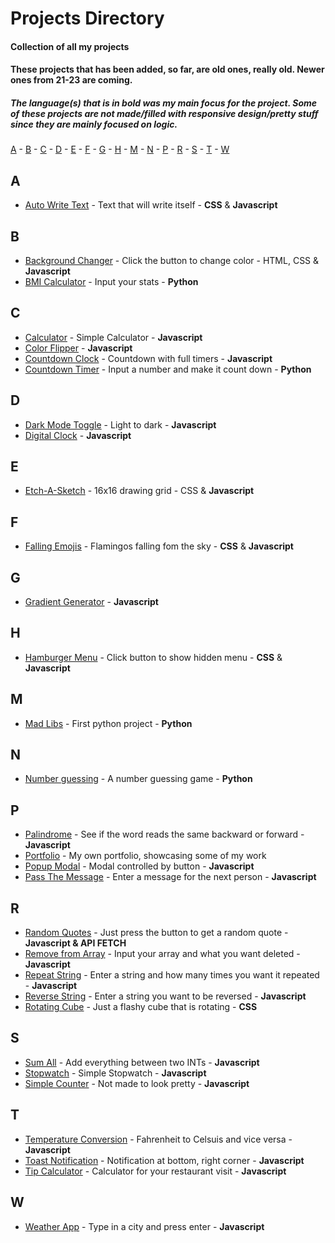 # Projects Directory
#### Collection of all my projects
#### These projects that has been added, so far, are old ones, really old. Newer ones from 21-23 are coming.
##### The language(s) that is in bold was my main focus for the project. Some of these projects are not made/filled with responsive design/pretty stuff since they are mainly focused on logic.

[A](#a) - [B](#b) - [C](#c) - [D](#d) - [E](#e) - [F](#f) - [G](#g) - [H](#h) - [M](#m) - [N](#n) - [P](#p) - [R](#r) - [S](#s) - [T](#t) - [W](#w)

## A <a id="a"></a>
- <a href="https://github.com/viktordepomian/auto-write-text">Auto Write Text</a> - Text that will write itself - **CSS** & **Javascript**

## B <a id="b"></a>
- <a href="https://github.com/viktordepomian/background-changer">Background Changer</a> - Click the button to change color - HTML, CSS & **Javascript**
- <a href="https://github.com/viktordepomian/bmi-calc">BMI Calculator</a> - Input your stats - **Python**

## C <a id="c"></a>
- <a href="https://github.com/viktordepomian/calculator">Calculator</a> - Simple Calculator - **Javascript**
- <a href="https://github.com/viktordepomian/color-flipper">Color Flipper</a> - **Javascript**
- <a href="https://github.com/viktordepomian/countdown-clock">Countdown Clock</a> - Countdown with full timers - **Javascript**
- <a href="https://github.com/viktordepomian/countdown-timer">Countdown Timer</a> - Input a number and make it count down - **Python**

## D <a id="d"></a>
- <a href="https://github.com/viktordepomian/dark-mode-toggle">Dark Mode Toggle</a> - Light to dark - **Javascript**
- <a href="https://github.com/viktordepomian/digital-clock">Digital Clock</a> - **Javascript**

## E <a id="e"></a>
- <a href="https://github.com/viktordepomian/etch-a-sketch">Etch-A-Sketch</a> - 16x16 drawing grid - CSS & **Javascript**

## F <a id="f"></a>
- <a href="https://github.com/viktordepomian/falling-emojis">Falling Emojis</a> - Flamingos falling fom the sky - **CSS** & **Javascript**

## G <a id="g"></a>
- <a href="https://github.com/viktordepomian/gradient-generator">Gradient Generator</a> - **Javascript**

## H <a id="h"></a>
- <a href="https://github.com/viktordepomian/hamburger-hidden-menu">Hamburger Menu</a> - Click button to show hidden menu - **CSS** & **Javascript**

## M <a id="m"></a>
- <a href="https://github.com/viktordepomian/mad-libs-generator">Mad Libs</a> - First python project - **Python**

## N <a id="n"></a>
- <a href="https://github.com/viktordepomian/number-guessing">Number guessing</a> - A number guessing game - **Python**

## P <a id="p"></a>
- <a href="https://github.com/viktordepomian/palindromes">Palindrome</a> - See if the word reads the same backward or forward - **Javascript**
- <a href="https://github.com/viktordepomian/portfolio">Portfolio</a> - My own portfolio, showcasing some of my work
- <a href="https://github.com/viktordepomian/popup-modal">Popup Modal</a> - Modal controlled by button - **Javascript**
- <a href="https://github.com/viktordepomian/pass-the-msg">Pass The Message</a> - Enter a message for the next person - **Javascript**

## R <a id="r"></a>
- <a href="https://github.com/viktordepomian/random-quotes">Random Quotes</a> - Just press the button to get a random quote - **Javascript & API FETCH**
- <a href="https://github.com/viktordepomian/remove-from-array">Remove from Array</a> - Input your array and what you want deleted - **Javascript**
- <a href="https://github.com/viktordepomian/repeat-string">Repeat String</a> - Enter a string and how many times you want it repeated - **Javascript**
- <a href="https://github.com/viktordepomian/reverse-string">Reverse String</a> - Enter a string you want to be reversed - **Javascript**
- <a href="https://github.com/viktordepomian/rotating-cube">Rotating Cube</a> - Just a flashy cube that is rotating - **CSS**

## S <a id="s"></a>
- <a href="https://github.com/viktordepomian/sum-all">Sum All</a> - Add everything between two INTs - **Javascript**
- <a href="https://github.com/viktordepomian/stopwatch">Stopwatch</a> - Simple Stopwatch - **Javascript**
- <a href="https://github.com/viktordepomian/Simple-Counter">Simple Counter</a> - Not made to look pretty - **Javascript**

## T <a id="t"></a>
- <a href="https://github.com/viktordepomian/temp-conversion">Temperature Conversion</a> - Fahrenheit to Celsuis and vice versa - **Javascript**
- <a href="https://github.com/viktordepomian/toast-notification">Toast Notification</a> - Notification at bottom, right corner - **Javascript**
- <a href="https://github.com/viktordepomian/tip-calculator">Tip Calculator</a> - Calculator for your restaurant visit - **Javascript**

## W <a id="w"></a>
- <a href="https://github.com/viktordepomian/weather-app">Weather App</a> - Type in a city and press enter - **Javascript**

